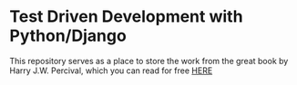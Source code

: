 # Test Driven Development with Python/Django

This repository serves as a place to store the work from the great book by
Harry J.W. Percival, which you can read for free
[HERE](http://chimera.labs.oreilly.com/books/1234000000754/index.html)